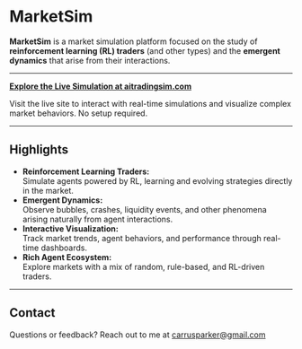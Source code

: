 # MarketSim

**MarketSim** is a market simulation platform focused on the study of **reinforcement learning (RL) traders** (and other types) and the **emergent dynamics** that arise from their interactions.

---

**[Explore the Live Simulation at aitradingsim.com](https://aitradingsim.com)**

Visit the live site to interact with real-time simulations and visualize complex market behaviors. No setup required.

---

## Highlights

- **Reinforcement Learning Traders:**  
  Simulate agents powered by RL, learning and evolving strategies directly in the market.
- **Emergent Dynamics:**  
  Observe bubbles, crashes, liquidity events, and other phenomena arising naturally from agent interactions.
- **Interactive Visualization:**  
  Track market trends, agent behaviors, and performance through real-time dashboards.
- **Rich Agent Ecosystem:**  
  Explore markets with a mix of random, rule-based, and RL-driven traders.

---

## Contact

Questions or feedback? Reach out to me at carrusparker@gmail.com
